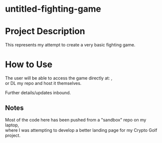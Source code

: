 # untitled-fighting-game

# Project Description
This represents my attempt to create a very basic fighting game.<br>

# How to Use
The user will be able to access the game directly at: ,<br>
or DL my repo and host it themselves.<br>

Further details/updates inbound.<br>

## Notes
Most of the code here has been pushed from a "sandbox" repo on my laptop,<br>
where I was attempting to develop a better landing page for my Crypto Golf project.<br>
